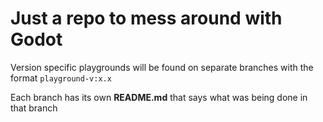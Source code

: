 # Just a repo to mess around with Godot

Version specific playgrounds will be found on separate branches with the format ```playground-v:x.x```

Each branch has its own **README.md** that says what was being done in that branch
